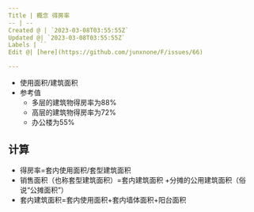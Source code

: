 ```yaml
---
Title | 概念 得房率
-- | --
Created @ | `2023-03-08T03:55:55Z`
Updated @| `2023-03-08T03:55:55Z`
Labels | ``
Edit @| [here](https://github.com/junxnone/F/issues/66)

---
```


- 使用面积/建筑面积
- 参考值
  - 多层的建筑物得房率为88%
  - 高层的建筑物得房率为72%
  - 办公楼为55%

## 计算

- 得房率=套内使用面积/套型建筑面积
- 销售面积（也称套型建筑面积）=套内建筑面积 +分摊的公用建筑面积（俗说“公摊面积”）
- 套内建筑面积=套内使用面积+套内墙体面积+阳台面积


